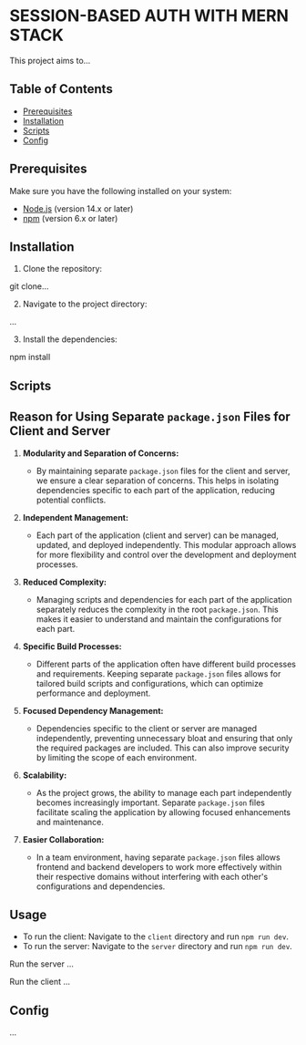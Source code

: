 # SESSION-BASED AUTH WITH MERN STACK

This project aims to...

## Table of Contents

- [Prerequisites](#prerequisites)
- [Installation](#installation)
- [Scripts](#scripts)
- [Config](#config)

## Prerequisites

Make sure you have the following installed on your system:

- [Node.js](https://nodejs.org/) (version 14.x or later)
- [npm](https://www.npmjs.com/) (version 6.x or later)

## Installation

1. Clone the repository:

git clone...

2. Navigate to the project directory:

...

3. Install the dependencies:

npm install

## Scripts

## Reason for Using Separate `package.json` Files for Client and Server

1. **Modularity and Separation of Concerns:**

   - By maintaining separate `package.json` files for the client and server, we ensure a clear separation of concerns. This helps in isolating dependencies specific to each part of the application, reducing potential conflicts.

2. **Independent Management:**

   - Each part of the application (client and server) can be managed, updated, and deployed independently. This modular approach allows for more flexibility and control over the development and deployment processes.

3. **Reduced Complexity:**

   - Managing scripts and dependencies for each part of the application separately reduces the complexity in the root `package.json`. This makes it easier to understand and maintain the configurations for each part.

4. **Specific Build Processes:**

   - Different parts of the application often have different build processes and requirements. Keeping separate `package.json` files allows for tailored build scripts and configurations, which can optimize performance and deployment.

5. **Focused Dependency Management:**

   - Dependencies specific to the client or server are managed independently, preventing unnecessary bloat and ensuring that only the required packages are included. This can also improve security by limiting the scope of each environment.

6. **Scalability:**

   - As the project grows, the ability to manage each part independently becomes increasingly important. Separate `package.json` files facilitate scaling the application by allowing focused enhancements and maintenance.

7. **Easier Collaboration:**
   - In a team environment, having separate `package.json` files allows frontend and backend developers to work more effectively within their respective domains without interfering with each other's configurations and dependencies.

## Usage

- To run the client: Navigate to the `client` directory and run `npm run dev`.
- To run the server: Navigate to the `server` directory and run `npm run dev`.

Run the server
...

Run the client
...

## Config

...
